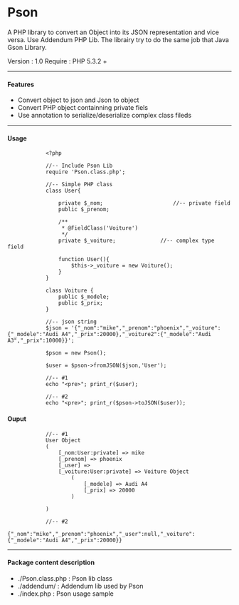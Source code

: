 Pson
====

A PHP library to convert an Object into its JSON representation and vice versa. Use Addendum PHP Lib.
The librairy try to do the same job that Java Gson Library.

Version : 1.0
Require : PHP 5.3.2 +
____

#### Features

* Convert object to json and Json to object
* Convert PHP object containning private fiels
* Use annotation to serialize/deserialize complex class fileds

____

#### Usage

				<?php
				
				//-- Include Pson Lib
				require 'Pson.class.php';
				
				//-- Simple PHP class
				class User{
		
					private $_nom;						//-- private field
					public $_prenom;
						
					/**
					 * @FieldClass('Voiture')
					 */
					private $_voiture;				//-- complex type field
				
					function User(){ 
						$this->_voiture = new Voiture();
					}
				}
				
				class Voiture {
					public $_modele;
					public $_prix;
				}			
				
				//-- json string
				$json = '{"_nom":"mike","_prenom":"phoenix","_voiture":{"_modele":"Audi A4","_prix":20000},"_voiture2":{"_modele":"Audi A3","_prix":10000}}';
				
				$pson = new Pson();
				
				$user = $pson->fromJSON($json,'User');
				
				//-- #1
				echo "<pre>"; print_r($user);
				
				//-- #2
				echo "<pre>"; print_r($pson->toJSON($user));

#### Ouput

				//-- #1
				User Object
				(
				    [_nom:User:private] => mike
				    [_prenom] => phoenix
				    [_user] => 
				    [_voiture:User:private] => Voiture Object
				        (
				            [_modele] => Audi A4
				            [_prix] => 20000
				        )
				
				)
				
				//-- #2
				{"_nom":"mike","_prenom":"phoenix","_user":null,"_voiture":{"_modele":"Audi A4","_prix":20000}}

____

#### Package content description

* ./Pson.class.php 	: Pson lib class
* ./addendum/ 			: Addendum lib used by Pson
* ./index.php				: Pson usage sample

